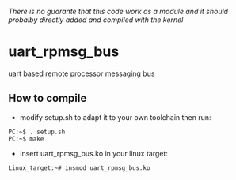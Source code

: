 _There is no guarante that this code work as a module and it should probalby directly added and compiled with the kernel_
# uart_rpmsg_bus
uart based remote processor messaging bus

## How to compile
* modify setup.sh to adapt it to your own toolchain then run:
```
PC:~$ . setup.sh
PC:~$ make
```
* insert uart_rpmsg_bus.ko in your linux target:
```
Linux_target:~# insmod uart_rpmsg_bus.ko
```
